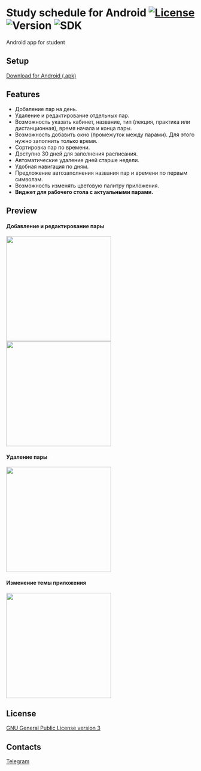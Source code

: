# Study schedule for Android [![License](https://img.shields.io/badge/License-GPL--3.0-brightgreen)](https://opensource.org/license/gpl-3-0/) ![Version](https://img.shields.io/badge/Version-1.0-blue) ![SDK](https://img.shields.io/badge/minSdk-26-orange)
Android app for student

## Setup

[Download for Android (.apk)](https://github.com/Hikk0o/ScheduleApp/releases)

## Features

- Добаление пар на день.
- Удаление и редактирование отдельных пар.
- Возможность указать кабинет, название, тип (лекция, практика или дистанционная), время начала и конца пары.
- Возможность добавить окно (промежуток между парами). Для этого нужно заполнить только время.
- Сортировка пар по времени.
- Доступно 30 дней для заполнения расписания.
- Автоматические удаление дней старше недели.
- Удобная навигация по дням.
- Предложение автозаполнения названия пар и времени по первым символам.
- Возможность изменять цветовую палитру приложения.
- **Виджет для рабочего стола с актуальными парами.**

## Preview
#### Добавление и редактирование пары
<div>
<img src="https://user-images.githubusercontent.com/78872275/230485047-320e2515-a8ee-408d-9936-299dcb8b90bb.gif" width="280">
<img src="https://user-images.githubusercontent.com/78872275/230485040-f55db0e5-401b-4511-845f-aa129bbcaeaf.gif" width="280">
</div>

#### Удаление пары
<img src="https://user-images.githubusercontent.com/78872275/230485035-51cd992d-617e-4c2a-904b-22d92c256e57.gif" width="280">

#### Изменение темы приложения
<img src="https://user-images.githubusercontent.com/78872275/230485046-4f0cd1b4-ee3d-4c27-8e11-54b253ebeafc.gif" width="280">

## License
[GNU General Public License version 3](https://opensource.org/license/gpl-3-0/)

## Contacts
[Telegram](https://t.me/hikk0o)
